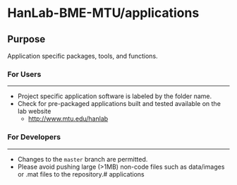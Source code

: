 # HanLab-BME-MTU/applications

## Purpose
Application specific packages, tools, and functions.

### For Users
---------
+ Project specific application software is labeled by the folder name. 
+ Check for pre-packaged applications built and tested available on the lab website
    + http://www.mtu.edu/hanlab

### For Developers
--------------
+ Changes to the `master` branch are permitted.  
+ Please avoid pushing large (>1MB) non-code files such as data/images or .mat files to the repository.# applications
